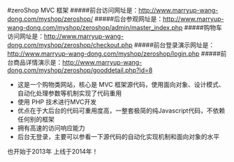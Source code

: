 #zeroShop MVC 框架
#####前台访问网址是：http://www.marryup-wang-dong.com/myshop/zeroshop/
#####后台参观网址是：http://www.marryup-wang-dong.com/myshop/zeroshop/admin/master_index.php
#####购物车访问网址是：http://www.marryup-wang-dong.com/myshop/zeroshop/checkout.php
#####前台登录演示网址是：http://www.marryup-wang-dong.com/myshop/zeroshop/login.php
#####前台商品详情演示是：http://www.marryup-wang-dong.com/myshop/zeroshop/gooddetail.php?id=8
- 这是一个购物类网站，核心是 MVC 框架源代码，使用面向对象、设计模式、自动化处理参数等机制实现了代码重用
- 使用 PHP 技术进行MVC开发
- 优点在于大后台的代码可重用度高，一整套极简的纯Javascript代码，不依赖任何别的框架
- 拥有高速的访问响应能力
- 后台无登录，主要可以参看一下源代码的自动化实现机制和面向对象的水平

也开始于2013年
上线于2014年！
